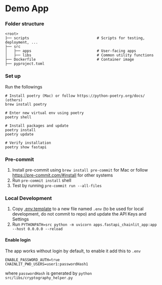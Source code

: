 # Demo App

### Folder structure
```
<root>
├── scripts                               # Scripts for testing, deployment, ...
├── src
│   ├── apps                              # User-facing apps
│   ├── libs                              # Common utility functions
├── Dockerfile                            # Container image
├── pyproject.toml
```


### Set up
Run the followings

```shell
# Install poetry (Mac) or follow https://python-poetry.org/docs/ (others)
brew install poetry

# Enter new virtual env using poetry
poetry shell

# Install packages and update
poetry install
poetry update

# Verify installation
poetry show fastapi
```

### Pre-commit
1. Install pre-commit using `brew install pre-commit` for Mac or follow https://pre-commit.com/#install for other systems
2. Run `pre-commit install` shell
3. Test by running `pre-commit run --all-files`


### Local Development
1. Copy [.env.template](.env.template) to a new file named `.env` (to be used for local development, do not commit to repo) and update the API Keys and Settings
2. Run `PYTHONPATH=src python -m uvicorn apps.fastapi_chainlit_app:app --host 0.0.0.0 --reload`

#### Enable login
The app works without login by default, to enable it add this to `.env`
```
ENABLE_PASSWORD_AUTH=true
CHAINLIT_PWD_USERS=user1:passwordHash1
```

where `passwordHash` is generated by `python src/libs/cryptography_helper.py`
